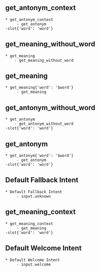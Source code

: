 
## get_antonym_context
    * get_antonym_context 
         - get_antonym
    -slot{'word': 'word'}

## get_meaning_without_word
    * get_meaning
        - get_meaning_without_word
     
## get_meaning
    * get_meaning{'word': '$word'} 
         - get_meaning
    
## get_antonym_without_word
    * get_antonym
        - get_antonym_without_word
    -slot{'word': 'word'}
 
## get_antonym
    * get_antonym{'word': '$word'} 
         - get_antonym
    -slot{'word': 'word'}

## Default Fallback Intent
    * Default Fallback Intent 
         - input.unknown
    
## get_meaning_context
    * get_meaning_context 
         - get_meaning
    -slot{'word': 'word'}

## Default Welcome Intent
    * Default Welcome Intent 
         - input.welcome
    